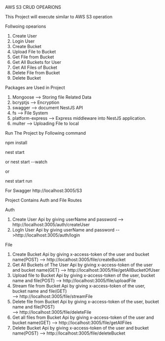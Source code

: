 AWS S3 CRUD OPEARIONS 

This Project will execute similar to AWS S3 operation

Follwoing opearions
1. Create User
2. Login User 
3. Create Bucket
4. Upload File to Bucket
5. Get File from Bucket
6. Get All Buckets for User
7. Get All Files of Bucket
6. Delete File from Bucket
7. Delete Bucket 


Packages are Used in Project

1. Mongoose --> Storing file Related Data
2. bcryptjs --> Encryption
3. swagger  --> document NestJS API
4. fs       --> File System
5. platform-express --> Express middleware into NestJS application.
6. multer   --> Uploading File to local 


Run The Project by Following command


npm install 


nest start 

or
nest start --watch

or

nest start run


For Swagger 
http://localhost:3005/S3


Project Contains Auth and File Routes

Auth
1. Create User Api by giving userName and password --> http://localhost:3005/auth/createUser 
2. LogIn User Api by giving userName and password -->http://localhost:3005/auth/login


File
1. Create Bucket Api by giving x-access-token of the user and bucket name(POST)
   --> http://localhost:3005/file/createBucket
2. Get All Buckets of The User Api by giving x-access-token of the user and bucket name(GET)
   --> http://localhost:3005/file/getAllBucketOfUser 
3. Upload file to Bucket Api by giving x-access-token of the user, bucket name and file(POST)
   --> http://localhost:3005/file/uploadFile
4. Stream file from Bucket Api by giving x-access-token of the user, bucket name and file(GET)   
   -->  http://localhost:3005/file/streamFile
5. Delete file from Bucket Api by giving x-access-token of the user, bucket name and file(POST)   
  -->  http://localhost:3005/file/deleteFile
6. Get all files from Bucket Api by giving x-access-token of the user and bucket name(GET)
  -->  http://localhost:3005/file/getAllFiles
7. Delete Bucket Api by giving x-access-token of the user and bucket name(POST)
  -->  http://localhost:3005/file/deleteBucket